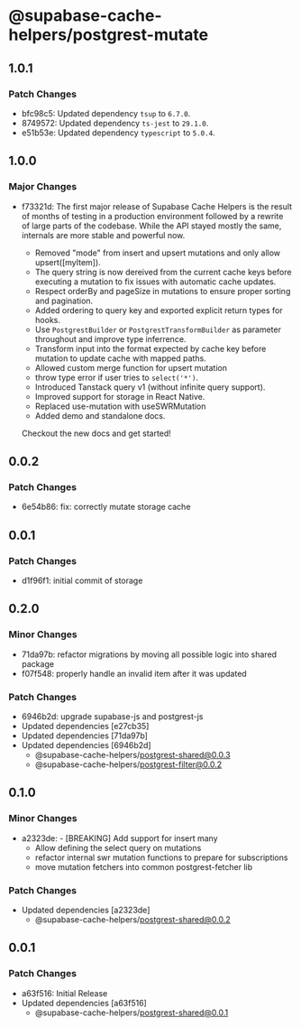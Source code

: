 # @supabase-cache-helpers/postgrest-mutate

## 1.0.1

### Patch Changes

- bfc98c5: Updated dependency `tsup` to `6.7.0`.
- 8749572: Updated dependency `ts-jest` to `29.1.0`.
- e51b53e: Updated dependency `typescript` to `5.0.4`.

## 1.0.0

### Major Changes

- f73321d: The first major release of Supabase Cache Helpers is the result of months of testing in a production environment followed by a rewrite of large parts of the codebase. While the API stayed mostly the same, internals are more stable and powerful now.

  - Removed "mode" from insert and upsert mutations and only allow upsert([myItem]).
  - The query string is now dereived from the current cache keys before executing a mutation to fix issues with automatic cache updates.
  - Respect orderBy and pageSize in mutations to ensure proper sorting and pagination.
  - Added ordering to query key and exported explicit return types for hooks.
  - Use `PostgrestBuilder` or `PostgrestTransformBuilder` as parameter throughout and improve type inferrence.
  - Transform input into the format expected by cache key before mutation to update cache with mapped paths.
  - Allowed custom merge function for upsert mutation
  - throw type error if user tries to `select('*')`.
  - Introduced Tanstack query v1 (without infinite query support).
  - Improved support for storage in React Native.
  - Replaced use-mutation with useSWRMutation
  - Added demo and standalone docs.

  Checkout the new docs and get started!

## 0.0.2

### Patch Changes

- 6e54b86: fix: correctly mutate storage cache

## 0.0.1

### Patch Changes

- d1f96f1: initial commit of storage

## 0.2.0

### Minor Changes

- 71da97b: refactor migrations by moving all possible logic into shared package
- f07f548: properly handle an invalid item after it was updated

### Patch Changes

- 6946b2d: upgrade supabase-js and postgrest-js
- Updated dependencies [e27cb35]
- Updated dependencies [71da97b]
- Updated dependencies [6946b2d]
  - @supabase-cache-helpers/postgrest-shared@0.0.3
  - @supabase-cache-helpers/postgrest-filter@0.0.2

## 0.1.0

### Minor Changes

- a2323de: - [BREAKING] Add support for insert many
  - Allow defining the select query on mutations
  - refactor internal swr mutation functions to prepare for subscriptions
  - move mutation fetchers into common postgrest-fetcher lib

### Patch Changes

- Updated dependencies [a2323de]
  - @supabase-cache-helpers/postgrest-shared@0.0.2

## 0.0.1

### Patch Changes

- a63f516: Initial Release
- Updated dependencies [a63f516]
  - @supabase-cache-helpers/postgrest-shared@0.0.1
